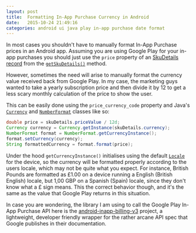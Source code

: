 ```yaml
---
layout: post
title:  Formatting In-App Purchase Currency in Android
date:   2015-10-24 21:49:16
categories: android ui java play in-app purchase date format
---
```

In most cases you shouldn't have to manually format In-App Purchase prices in an Android app. Assuming you are using Google Play for your in-app purchases you should just use the `price` property of an [SkuDetails record][getSkuDetails] from the [`getSkuDetails()`][getSkuDetails] method.

However, sometimes the need will arise to manually format the currency value received back from Google Play. In my case, the marketing guys wanted to take a yearly subscription price and then divide it by 12 to get a less scary monthly calculation of the price to show the user.

This can be easily done using the `price_currency_code` property and Java's [`Currency`][javaCurrency] and [`NumberFormat`][javaNumberFormat] classes like so:

```java
double price = skuDetails.priceValue / 12d;
Currency currency = Currency.getInstance(skuDetails.currency);
NumberFormat format = NumberFormat.getCurrencyInstance();
format.setCurrency(currency);
String formattedCurrency = format.format(price);
```

Under the hood `getCurrencyInstance()` initialises using the default [`Locale`][javaLocale] for the device, so the currency will be formatted properly according to the users locale, which may not be quite what you expect. For instance, British Pounds are formatted as £1.00 on a device running a English (British English) locale, but 1,00 GBP on a Spanish (Spain) locale, since they don't know what a £ sign means. This the correct behavior though, and it's the same as the value that Google Play returns in this situation.

In case you are wondering, the library I am using to call the Google Play In-App Purchase API here is the [android-inapp-billing-v3][inAppBilling] project, a lightweight, developer friendly wrapper for the rather arcane API spec that Google publishes in their documentation.

[getSkuDetails]:      http://developer.android.com/google/play/billing/billing_reference.html#getSkuDetails
[javaCurrency]:   http://docs.oracle.com/javase/7/docs/api/java/util/Currency.html
[javaNumberFormat]: http://docs.oracle.com/javase/7/docs/api/java/text/NumberFormat.html
[inAppBilling]: https://github.com/anjlab/android-inapp-billing-v3
[javaLocale]: http://docs.oracle.com/javase/7/docs/api/java/util/Locale.html
